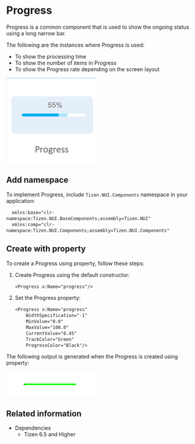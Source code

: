 # Progress

Progress is a common component that is used to show the ongoing status using a long narrow bar.

The following are the instances where Progress is used:

- To show the processing time
- To show the number of items in Progress
- To show the Progress rate depending on the screen layout

![Progress](./media/progress.png)

## Add namespace
To implement Progress, include `Tizen.NUI.Components` namespace in your application:

```xaml
  xmlns:base="clr-namespace:Tizen.NUI.BaseComponents;assembly=Tizen.NUI"
  xmlns:comp="clr-namespace:Tizen.NUI.Components;assembly=Tizen.NUI.Components"
```

## Create with property

To create a Progress using property, follow these steps:

1. Create Progress using the default constructor:

    ```xaml
    <Progress x:Name="progress"/>
    ```

2. Set the Progress property:

    ```xaml
    <Progress x:Name="progress"
        WidthSpecification="-1" 
        MinValue="0.0"
        MaxValue="100.0"
        CurrentValue="0.45"
        TrackColor="Green"
        ProgressColor="Black"/>
    ```

The following output is generated when the Progress is created using property:

![Progress](./media/progress.gif)

## Related information

- Dependencies
  -   Tizen 6.5 and Higher
